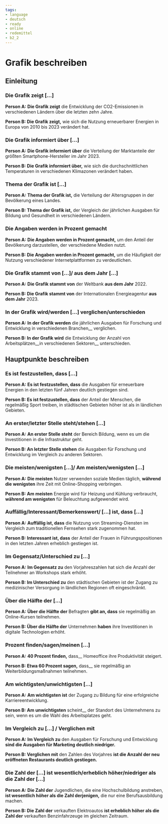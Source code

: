 ```yaml
---
tags:
- language
- deutsch
- ready
- online
- redemittel
- b2_2
---
```


# Grafik beschreiben

## Einleitung

### Die Grafik zeigt [...]

__Person A:__ __Die Grafik zeigt__ die Entwicklung der CO2-Emissionen in verschiedenen Ländern über die letzten zehn Jahre.

__Person B:__ __Die Grafik zeigt,__ wie sich die Nutzung erneuerbarer Energien in Europa von 2010 bis 2023 verändert hat.

### Die Grafik informiert über [...]

__Person A:__ __Die Grafik informiert über__ die Verteilung der Marktanteile der größten Smartphone-Hersteller im Jahr 2023.

__Person B:__ __Die Grafik informiert über,__ wie sich die durchschnittlichen Temperaturen in verschiedenen Klimazonen verändert haben.

### Thema der Grafik ist [...]

__Person A:__ __Thema der Grafik ist,__ die Verteilung der Altersgruppen in der Bevölkerung eines Landes.

__Person B:__ __Thema der Grafik ist,__ der Vergleich der jährlichen Ausgaben für Bildung und Gesundheit in verschiedenen Ländern.

### Die Angaben werden in Prozent gemacht

__Person A:__ __Die Angaben werden in Prozent gemacht,__ um den Anteil der Bevölkerung darzustellen, der verschiedene Medien nutzt.

__Person B:__ __Die Angaben werden in Prozent gemacht,__ um die Häufigkeit der Nutzung verschiedener Internetplattformen zu verdeutlichen.

### Die Grafik stammt von [...]/ aus dem Jahr [...]

__Person A:__ __Die Grafik stammt von__ der Weltbank __aus dem Jahr__ 2022.

__Person B:__ __Die Grafik stammt von__ der Internationalen Energieagentur __aus dem Jahr__ 2023.

### In der Grafik wird/werden [...] verglichen/unterschieden

__Person A:__ __In der Grafik werden__ die jährlichen Ausgaben für Forschung und Entwicklung in verschiedenen Branchen__ verglichen.

__Person B:__ __In der Grafik wird__ die Entwicklung der Anzahl von Arbeitsplätzen__in verschiedenen Sektoren__ unterschieden.

## Hauptpunkte beschreiben

### Es ist festzustellen, dass [...]

__Person A:__ __Es ist festzustellen, dass__ die Ausgaben für erneuerbare Energien in den letzten fünf Jahren deutlich gestiegen sind.

__Person B:__ __Es ist festzustellen, dass__ der Anteil der Menschen, die regelmäßig Sport treiben, in städtischen Gebieten höher ist als in ländlichen Gebieten.

### An erster/letzter Stelle steht/stehen [...]

__Person A:__ __An erster Stelle steht__ der Bereich Bildung, wenn es um die Investitionen in die Infrastruktur geht.

__Person B:__ __An letzter Stelle stehen__ die Ausgaben für Forschung und Entwicklung im Vergleich zu anderen Sektoren.

### Die meisten/wenigsten [...]/ Am meisten/wenigsten [...]

__Person A:__ __Die meisten__ Nutzer verwenden soziale Medien täglich, __während die wenigsten__ ihre Zeit mit Online-Shopping verbringen.

__Person B:__ __Am meisten__ Energie wird für Heizung und Kühlung verbraucht, __während am wenigsten__ für Beleuchtung aufgewendet wird.

### Auffällig/Interessant/Bemerkenswert/ [...] ist, dass [...]

__Person A:__ __Auffällig ist, dass__ die Nutzung von Streaming-Diensten im Vergleich zum traditionellen Fernsehen stark zugenommen hat.

__Person B:__ __Interessant ist, dass__ der Anteil der Frauen in Führungspositionen in den letzten Jahren erheblich gestiegen ist.

### Im Gegensatz/Unterschied zu [...]

__Person A:__ __Im Gegensatz zu__ den Vorjahreszahlen hat sich die Anzahl der Teilnehmer an Workshops stark erhöht.

__Person B:__ __Im Unterschied zu__ den städtischen Gebieten ist der Zugang zu medizinischer Versorgung in ländlichen Regionen oft eingeschränkt.

### Über die Hälfte der [...]

__Person A:__ __Über die Hälfte der__ Befragten __gibt an, dass__ sie regelmäßig an Online-Kursen teilnehmen.

__Person B:__ __Über die Hälfte der__ Unternehmen __haben__ ihre Investitionen in digitale Technologien erhöht.

### Prozent finden/sagen/meinen [...]

__Person A:__ __40 Prozent finden,__ dass__ Homeoffice ihre Produktivität steigert.

__Person B:__ __Etwa 60 Prozent sagen,__ dass__ sie regelmäßig an Weiterbildungsmaßnahmen teilnehmen.

### Am wichtigsten/unwichtigsten [...]

__Person A:__ __Am wichtigsten ist__ der Zugang zu Bildung für eine erfolgreiche Karriereentwicklung.

__Person B:__ __Am unwichtigsten__ scheint__ der Standort des Unternehmens zu sein, wenn es um die Wahl des Arbeitsplatzes geht.

### Im Vergleich zu [...] / Verglichen mit

__Person A:__ __Im Vergleich zu__ den Ausgaben für Forschung und Entwicklung __sind die Ausgaben für Marketing deutlich niedriger.__

__Person B:__ __Verglichen mit__ den Zahlen des Vorjahres __ist die Anzahl der neu eröffneten Restaurants deutlich gestiegen.__

### Die Zahl der [...] ist wesentlich/erheblich höher/niedriger als die Zahl der [...]

__Person A:__ __Die Zahl der__ Jugendlichen, die eine Hochschulbildung anstreben, __ist wesentlich höher als die Zahl derjenigen,__ die nur eine Berufsausbildung machen.

__Person B:__ __Die Zahl der__ verkauften Elektroautos __ist erheblich höher als die Zahl der__ verkauften Benzinfahrzeuge im gleichen Zeitraum.
